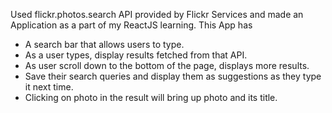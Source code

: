 Used flickr.photos.search API provided by Flickr Services and made an Application as a part of my ReactJS learning.
This App has 
- A search bar that allows users to type.
- As a user types, display results fetched from that API.
- As user scroll down to the bottom of the page, displays more results.
- Save their search queries and display them as suggestions as they type it next time.
- Clicking on photo in the result will bring up photo and its title.
